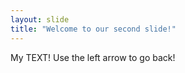 ```yaml
---
layout: slide
title: "Welcome to our second slide!"
---
```

My TEXT!
Use the left arrow to go back!
